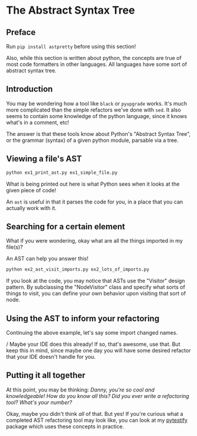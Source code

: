 # The Abstract Syntax Tree

## Preface

Run `pip install astpretty` before using this section!

Also, while this section is written about python, the concepts are true of most code formatters in other languages. All languages have some sort of abstract syntax tree.

## Introduction

You may be wondering how a tool like `black` or `pyupgrade` works. It's much more complicated than the simple refactors we've done with `sed`. It also seems to contain some knowledge of the python language, since it knows what's in a comment, etc!

The answer is that these tools know about Python's "Abstract Syntax Tree", or the grammar (syntax) of a given python module, parsable via a tree.

## Viewing a file's AST


```bash
python ex1_print_ast.py ex1_simple_file.py
```

What is being printed out here is what Python sees when it looks at the given piece of code!

An `ast` is useful in that it parses the code for you, in a place that you can actually work with it.

## Searching for a certain element

What if you were wondering, okay what are all the things imported in my file(s)?

An AST can help you answer this!

```bash
python ex2_ast_visit_imports.py ex2_lots_of_imports.py
```

If you look at the code, you may notice that ASTs use the "Visitor" design pattern. By subclassing the "NodeVisitor" class and specify what sorts of things to visit, you can define your own behavior upon visiting that sort of node.

## Using the AST to inform your refactoring

Continuing the above example, let's say some import changed names. 

/ Maybe your IDE does this already! If so, that's awesome, use that. But keep
this in mind, since maybe one day you will have some desired refactor that your
IDE doesn't handle for you.

## Putting it all together

At this point, you may be thinking:
_Danny, you're so cool and knowledgeable! How do you know all this? Did you ever write a refactoring tool? What's your number?_

Okay, maybe you didn't think _all_ of that. But yes! If you're curious
what a completed AST refactoring tool may look like, you can look at my
[pytestify](https://github.com/dannysepler/pytestify) package which uses these
concepts in practice.
